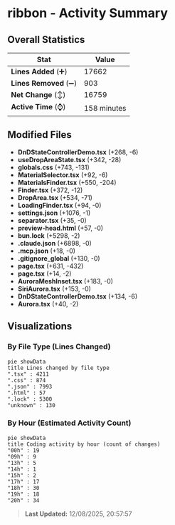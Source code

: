 # ribbon - Activity Summary 

## Overall Statistics

| Stat                   | Value                                                             |
| ---------------------- | ----------------------------------------------------------------- |
| **Lines Added** (➕)   | 17662                                          |
| **Lines Removed** (➖) | 903                                        |
| **Net Change** (↕)    | 16759                |
| **Active Time** (⌚)   | 158 minutes |


## Modified Files
- **DnDStateControllerDemo.tsx** (+268, -6)
- **useDropAreaState.tsx** (+342, -28)
- **globals.css** (+743, -131)
- **MaterialSelector.tsx** (+92, -6)
- **MaterialsFinder.tsx** (+550, -204)
- **Finder.tsx** (+372, -12)
- **DropArea.tsx** (+534, -71)
- **LoadingFinder.tsx** (+94, -0)
- **settings.json** (+1076, -1)
- **separator.tsx** (+35, -0)
- **preview-head.html** (+57, -0)
- **bun.lock** (+5298, -2)
- **.claude.json** (+6898, -0)
- **.mcp.json** (+18, -0)
- **.gitignore_global** (+130, -0)
- **page.tsx** (+631, -432)
- **page.tsx** (+14, -2)
- **AuroraMeshInset.tsx** (+183, -0)
- **SiriAurora.tsx** (+153, -0)
- **DnDStateControllerDemo.tsx** (+134, -6)
- **Aurora.tsx** (+40, -2)

## Visualizations

### By File Type (Lines Changed)

```mermaid
pie showData
title Lines changed by file type
".tsx" : 4211
".css" : 874
".json" : 7993
".html" : 57
".lock" : 5300
"unknown" : 130
```

### By Hour (Estimated Activity Count)

```mermaid
pie showData
title Coding activity by hour (count of changes)
"00h" : 19
"09h" : 9
"13h" : 5
"14h" : 1
"15h" : 2
"17h" : 17
"18h" : 30
"19h" : 18
"20h" : 34
```


> **Last Updated:** 12/08/2025, 20:57:57